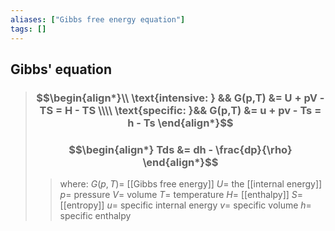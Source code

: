 ```yaml
---
aliases: ["Gibbs free energy equation"]
tags: []
---
```


## Gibbs' equation

> ### $$\begin{align*}\\ \text{intensive: } && G(p,T)  &= U + pV - TS =  H - TS \\\\ \text{specific: }&& G(p,T)  &= u + pv - Ts =  h - Ts  \end{align*}$$ 
> ### $$\begin{align*} Tds &= dh - \frac{dp}{\rho} \end{align*}$$ 
>> where:
>> $G(p,T)=$  [[Gibbs free energy]]
>> $U=$  the [[internal energy]]
>> $p=$  pressure
>> $V=$  volume
>> $T=$  temperature
>> $H=$  [[enthalpy]]
>> $S=$  [[entropy]]
>> $u=$  specific internal energy
>> $v=$  specific volume
>> $h=$  specific enthalpy
